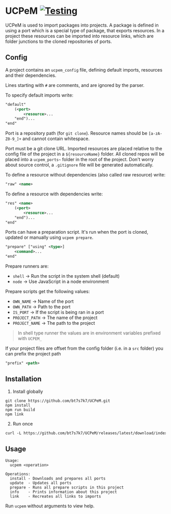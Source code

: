 # UCPeM [![Testing](https://github.com/bt7s7k7/UCPeM/workflows/Testing/badge.svg)](https://github.com/bt7s7k7/UCPeM/actions?query=workflow%3ATesting)
UCPeM is used to import packages into projects. A package is defined in using a port which is a special type of package, that exports resources. In a project these resources can be imported into resource links, which are folder junctions to the cloned repositories of ports. 

## Config
A project contains an `ucpem_config` file, defining default imports, resources and their dependencies. 

Lines starting with `#` are comments, and are ignored by the parser.

To specify default imports write:
```xml
"default" 
    (<port>
        <resource>...
    "end")...
"end"
```
Port is a repository path (for `git clone`). Resource names should be `[a-zA-Z0-9_]+` and cannot contain whitespace.

Port must be a git clone URL. Imported resources are placed relative to the config file of the project in a `${resourceName}` folder. All cloned repos will be placed into a `ucpem_ports~` folder in the root of the project. Don't worry about source control, a `.gitignore` file will be generated automatically.

To define a resource without dependencies (also called raw resource) write:
```xml
"raw" <name>
```

To define a resource with dependencies write:
```xml
"res" <name>
    (<port>
        <resource>...
    "end")...
"end"
```

Ports can have a preparation script. It's run when the port is cloned, updated or manually using `ucpem prepare`. 
```xml
"prepare" ["using" <type>]
    <command>...
"end"
``` 
Prepare runners are:
 - `shell` → Run the script in the system shell (default)
 - `node` → Use JavaScript in a node environment

Prepare scripts get the following values: 
 - `OWN_NAME` → Name of the port
 - `OWN_PATH` → Path to the port
 - `IS_PORT` → If the script is being ran in a port
 - `PROJECT_PATH` → The name of the project
 - `PROJECT_NAME` → The path to the project
> In shell type runner the values are in environment variables prefixed with `UCPEM_`

If your project files are offset from the config folder (i.e. in a `src` folder) you can prefix the project path
```xml
"prefix" <path>
```
## Installation
1. Install globally
```
git clone https://github.com/bt7s7k7/UCPeM.git
npm install
npm run build
npm link
```
2. Run once
```html
curl -L https://github.com/bt7s7k7/UCPeM/releases/latest/download/index.js | node - <arguments>
```
## Usage
```
Usage:
  ucpem <operation>

Operations:
  install - Downloads and prepares all ports
  update  - Updates all ports
  prepare - Runs all prepare scripts in this project
  info    - Prints information about this project
  link    - Recreates all links to imports
```
Run `ucpem` without arguments to view help.